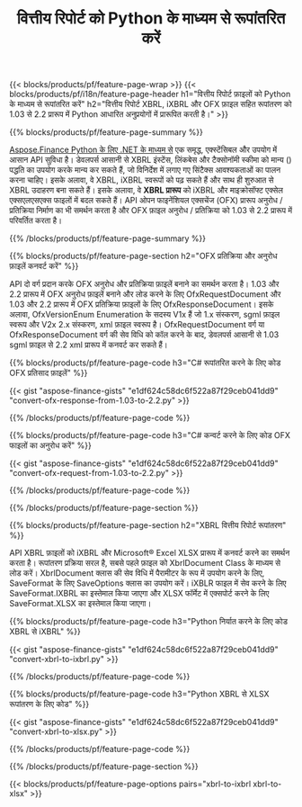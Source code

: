 ﻿---
title: वित्तीय रिपोर्ट को Python के माध्यम से रूपांतरित करें
url: /hi/python-net/conversion/
description:  वित्तीय रिपोर्ट को XBRL, iXBRL(इनलाइन xbrl) और OFX फ़ाइल फ़ोमैट में Python लाइब्रेरी के माध्यम से परिवर्तित करने के लिए Python कोड।
---
{{< blocks/products/pf/feature-page-wrap >}}
{{< blocks/products/pf/i18n/feature-page-header h1="वित्तीय रिपोर्ट फ़ाइलों को Python के माध्यम से रूपांतरित करें" h2="वित्तीय रिपोर्ट XBRL, iXBRL और OFX फ़ाइल सहित रूपांतरण को 1.03 से 2.2 प्रारूप में Python आधारित अनुप्रयोगों में प्रारूपित करती है।" >}}

{{% blocks/products/pf/feature-page-summary %}}

[Aspose.Finance Python के लिए .NET के माध्यम से](https://products.aspose.com/finance/python-net/) एक समृद्ध, एक्स्टेंसिबल और उपयोग में आसान API सुविधा है। डेवलपर्स आसानी से XBRL इंस्टेंस, लिंकबेस और टैक्सोनॉमी स्कीमा को मान्य () पद्धति का उपयोग करके मान्य कर सकते हैं, जो विनिर्देश में लगाए गए सिंटैक्स आवश्यकताओं का पालन करना चाहिए। इसके अलावा, वे XBRL, iXBRL स्वरूपों को पढ़ सकते हैं और साथ ही शुरुआत से XBRL उदाहरण बना सकते हैं। इसके अलावा, वे **XBRL प्रारूप** को iXBRL और माइक्रोसॉफ्ट एक्सेल एक्सएलएसएक्स फाइलों में बदल सकते हैं। API ओपन फाइनेंशियल एक्सचेंज (OFX) प्रारूप अनुरोध / प्रतिक्रिया निर्माण का भी समर्थन करता है और OFX फ़ाइल अनुरोध / प्रतिक्रिया को 1.03 से 2.2 प्रारूप में परिवर्तित करता है।

{{% /blocks/products/pf/feature-page-summary %}}

{{% blocks/products/pf/feature-page-section h2="OFX प्रतिक्रिया और अनुरोध फ़ाइलें कनवर्ट करें" %}}

API दो वर्ग प्रदान करके OFX अनुरोध और प्रतिक्रिया फ़ाइलें बनाने का समर्थन करता है। 1.03 और 2.2 प्रारूप में OFX अनुरोध फ़ाइलें बनाने और लोड करने के लिए OfxRequestDocument और 1.03 और 2.2 प्रारूप में OFX प्रतिक्रिया फ़ाइलों के लिए OfxResponseDocument। इसके अलावा, OfxVersionEnum Enumeration के सदस्य V1x हैं जो 1.x संस्करण, sgml फ़ाइल स्वरूप और V2x 2.x संस्करण, xml फ़ाइल स्वरूप है। OfxRequestDocument वर्ग या OfxResponseDocument वर्ग की सेव विधि को कॉल करने के बाद, डेवलपर्स आसानी से 1.03 sgml फ़ाइल से 2.2 xml प्रारूप में कनवर्ट कर सकते हैं।


{{% blocks/products/pf/feature-page-code h3="C# रूपांतरित करने के लिए कोड OFX प्रतिसाद फ़ाइलें" %}}

{{< gist "aspose-finance-gists" "e1df624c58dc6f522a87f29ceb041dd9" "convert-ofx-response-from-1.03-to-2.2.py" >}} 

{{% /blocks/products/pf/feature-page-code %}}

{{% blocks/products/pf/feature-page-code h3="C# कन्वर्ट करने के लिए कोड OFX फाइलों का अनुरोध करें" %}}

{{< gist "aspose-finance-gists" "e1df624c58dc6f522a87f29ceb041dd9" "convert-ofx-request-from-1.03-to-2.2.py" >}} 

{{% /blocks/products/pf/feature-page-code %}}

{{% /blocks/products/pf/feature-page-section %}}

{{% blocks/products/pf/feature-page-section h2="XBRL वित्तीय रिपोर्ट रूपांतरण" %}}

API XBRL फ़ाइलों को iXBRL और Microsoft® Excel XLSX प्रारूप में कनवर्ट करने का समर्थन करता है। रूपांतरण प्रक्रिया सरल है, सबसे पहले फ़ाइल को XbrlDocument Class के माध्यम से लोड करें। XbrlDocument क्लास की सेव विधि में पैरामीटर के रूप में उपयोग करने के लिए, SaveFormat के लिए SaveOptions क्लास का उपयोग करें। iXBLR फाइल में सेव करने के लिए SaveFormat.IXBRL का इस्तेमाल किया जाएगा और XLSX फॉर्मेट में एक्सपोर्ट करने के लिए SaveFormat.XLSX का इस्तेमाल किया जाएगा।

{{% blocks/products/pf/feature-page-code h3="Python निर्यात करने के लिए कोड XBRL से iXBRL" %}}

{{< gist "aspose-finance-gists" "e1df624c58dc6f522a87f29ceb041dd9" "convert-xbrl-to-ixbrl.py" >}} 

{{% /blocks/products/pf/feature-page-code %}}

{{% blocks/products/pf/feature-page-code h3="Python XBRL से XLSX रूपांतरण के लिए कोड" %}}

{{< gist "aspose-finance-gists" "e1df624c58dc6f522a87f29ceb041dd9" "convert-xbrl-to-xlsx.py" >}} 

{{% /blocks/products/pf/feature-page-code %}}

{{% /blocks/products/pf/feature-page-section %}}

{{< blocks/products/pf/feature-page-options pairs="xbrl-to-ixbrl xbrl-to-xlsx" >}}